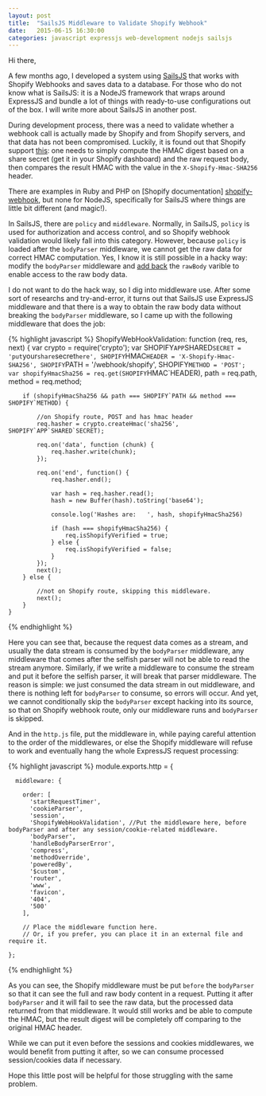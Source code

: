 ```yaml
---
layout: post
title:  "SailsJS Middleware to Validate Shopify Webhook"
date:   2015-06-15 16:30:00
categories: javascript expressjs web-development nodejs sailsjs
---
```


Hi there,

A few months ago, I developed a system using [SailsJS][sails] that works with Shopify Webhooks and saves data to a database. For those who do not know what is SailsJS: it is a NodeJS framework that wraps around ExpressJS and bundle a lot of things with ready-to-use configurations out of the box. I will write more about SailsJS in another post.

During development process, there was a need to validate whether a webhook call is actually made by Shopify and from Shopify servers, and that data has not been compromised. Luckily, it is found out that Shopify support [this][shopify-webhook]: one needs to simply compute the HMAC digest based on a share secret (get it in your Shopify dashboard) and the raw request body, then compares the result HMAC with the value in the `X-Shopify-Hmac-SHA256` header.

There are examples in Ruby and PHP on [Shopify documentation] [shopify-webhook], but none for NodeJS, specifically for SailsJS where things are little bit different (and magic!).

In SailsJS, there are `policy` and `middleware`. Normally, in SailsJS, `policy` is used for authorization and access control, and so Shopify webhook validation would likely fall into this category. However, because `policy` is loaded after the `bodyParser` middleware, we cannot get the raw data for correct HMAC computation. Yes, I know it is still possible in a hacky way: modify the `bodyParser` middleware and [add back][raw-body] the `rawBody` varible to enable access to the raw body data.

I do not want to do the hack way, so I dig into middleware use. After some sort of researchs and try-and-error, it turns out that SailsJS use ExpressJS middleware and that there is a way to obtain the raw body data without breaking the `bodyParser` middleware, so I came up with the following middleware that does the job:

{% highlight javascript %}
    ShopifyWebHookValidation: function (req, res, next) {
        var crypto = require('crypto');
        var SHOPIFY`APP`SHARED`SECRET = 'put`your`share`secret`here',
            SHOPIFY`HMAC`HEADER = 'X-Shopify-Hmac-SHA256',
            SHOPIFY`PATH = '/webhook/shopify',
            SHOPIFY`METHOD = 'POST';
        var shopifyHmacSha256 = req.get(SHOPIFY`HMAC`HEADER),
            path = req.path,
            method = req.method;

        if (shopifyHmacSha256 && path === SHOPIFY`PATH && method === SHOPIFY`METHOD) {

            //on Shopify route, POST and has hmac header
            req.hasher = crypto.createHmac('sha256', SHOPIFY`APP`SHARED`SECRET);

            req.on('data', function (chunk) {
                req.hasher.write(chunk);
            });

            req.on('end', function() {
                req.hasher.end();

                var hash = req.hasher.read();
                hash = new Buffer(hash).toString('base64');

                console.log('Hashes are:   ', hash, shopifyHmacSha256)

                if (hash === shopifyHmacSha256) {
                    req.isShopifyVerified = true;
                } else {
                    req.isShopifyVerified = false;
                }
            });
            next();
        } else {

            //not on Shopify route, skipping this middleware.
            next();
        }
    }
{% endhighlight %}

Here you can see that, because the request data comes as a stream, and usually the data stream is consumed by the `bodyParser` middleware, any middleware that comes after the selfish parser will not be able to read the stream anymore. Similarly, if we write a middleware to consume the stream and put it before the selfish parser, it will break that parser middleware. The reason is simple: we just consumed the data stream in out middleware, and there is nothing left for `bodyParser` to consume, so errors will occur. And yet, we cannot conditionally skip the `bodyParser` except hacking into its source, so that on Shopify webhook route, only our middleware runs and `bodyParser` is skipped.

And in the `http.js` file, put the middleware in, while paying careful attention to the order of the middlewares, or else the Shopify middleware will refuse to work and eventually hang the whole ExpressJS request processing:

{% highlight javascript %}
    module.exports.http = {

      middleware: {

        order: [
          'startRequestTimer',
          'cookieParser',
          'session',
          'ShopifyWebHookValidation', //Put the middleware here, before bodyParser and after any session/cookie-related middleware.
          'bodyParser',
          'handleBodyParserError',
          'compress',
          'methodOverride',
          'poweredBy',
          '$custom',
          'router',
          'www',
          'favicon',
          '404',
          '500'
        ],

        // Place the middleware function here.
        // Or, if you prefer, you can place it in an external file and require it.

    };
{% endhighlight %}

As you can see, the Shopify middleware must be put `before` the `bodyParser` so that it can see the full and raw body content in a request. Putting it after `bodyParser` and it will fail to see the raw data, but the processed data returned from that middleware. It would still works and be able to compute the HMAC, but the result digest will be completely off comparing to the original HMAC header.

While we can put it even before the sessions and cookies middlewares, we would benefit from putting it after, so we can consume processed session/cookies data if necessary.

Hope this little post will be helpful for those struggling with the same problem.

[sails]: http://sailsjs.org/
[shopify-webhook]: https://docs.shopify.com/api/webhooks/using-webhooks#verify-webhook
[raw-body]: https://github.com/strongloop/express/issues/897